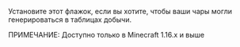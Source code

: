 Установите этот флажок, если вы хотите, чтобы ваши чары могли генерироваться в таблицах добычи.

ПРИМЕЧАНИЕ: Доступно только в Minecraft 1.16.x и выше